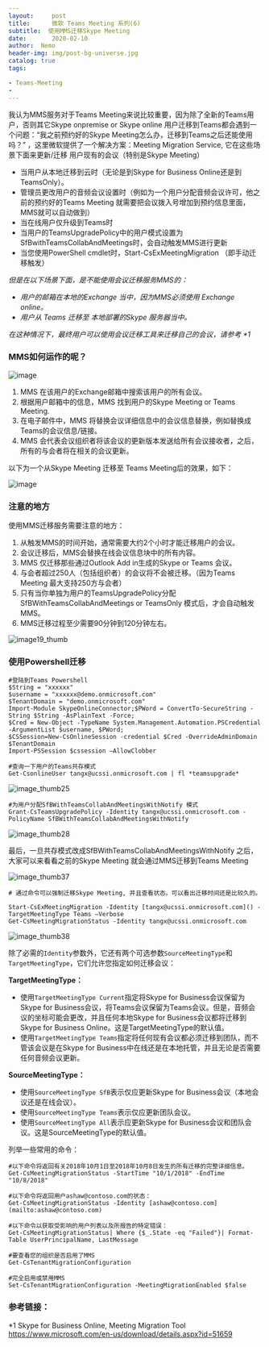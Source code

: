 ```yaml
---
layout:     post
title:      微软 Teams Meeting 系列(6) 
subtitle:  使用MMS迁移Skype Meeting
date:       2020-02-10
author:  Nemo
header-img: img/post-bg-universe.jpg
catalog: true
tags:

- Teams-Meeting
- 
---
```


我认为MMS服务对于Teams Meeting来说比较重要，因为除了全新的Teams用户，否则其它Skype onpremise or Skype online 用户迁移到Teams都会遇到一个问题：“我之前预约好的Skype Meeting怎么办，迁移到Teams之后还能使用吗？” ，这里微软提供了一个解决方案：Meeting Migration Service, 它在这些场景下面来更新/迁移 用户现有的会议（特别是Skype Meeting）

- 当用户从本地迁移到云时（无论是到Skype for Business Online还是到TeamsOnly）。
- 管理员更改用户的音频会议设置时（例如为一个用户分配音频会议许可，他之前的预约好的Teams Meeting 就需要把会议拨入号增加到预约信息里面，MMS就可以自动做到）
- 当在线用户仅升级到Teams时
- 当用户的TeamsUpgradePolicy中的用户模式设置为SfBwithTeamsCollabAndMeetings时，会自动触发MMS进行更新
- 当您使用PowerShell cmdlet时，Start-CsExMeetingMigration （即手动迁移触发）

*但是在以下场景下面，是不能使用会议迁移服务MMS的：*

- *用户的邮箱在本地的Exchange 当中，因为MMS必须使用 Exchange online。*
- *用户从 Teams 迁移至 本地部署的Skype 服务器当中。*

*在这种情况下，最终用户可以使用会议迁移工具来迁移自己的会议，请参考 \*1* 

### MMS如何运作的呢？

![image](https://cdn.jsdelivr.net/gh/tangx007/tangx007.github.io/img/image_thumb2.png)

1. MMS 在该用户的Exchange邮箱中搜索该用户的所有会议。
2. 根据用户邮箱中的信息，MMS 找到用户的Skype Meeting or Teams Meeting.
3. 在电子邮件中，MMS 将替换会议详细信息中的会议信息替换，例如替换成Teams的会议信息/链接。
4. MMS 会代表会议组织者将该会议的更新版本发送给所有会议接收者，之后，所有的与会者将在相关的会议更新。

以下为一个从Skype Meeting 迁移至 Teams Meeting后的效果，如下：

![image](https://cdn.jsdelivr.net/gh/tangx007/tangx007.github.io/img/260c7f4d555b0a5ad385b40ad21b72c7.png)

### 注意的地方

使用MMS迁移服务需要注意的地方：

1. 从触发MMS的时间开始，通常需要大约2个小时才能迁移用户的会议。
2. 会议迁移后，MMS会替换在线会议信息块中的所有内容。
3. MMS 仅迁移那些通过Outlook Add in生成的Skype or Teams 会议。
4. 与会者超过250人（包括组织者）的会议将不会被迁移。（因为Teams Meeting 最大支持250方与会者）
5. 只有当你单独为用户的TeamsUpgradePolicy分配SfBWithTeamsCollabAndMeetings or TeamsOnly 模式后，才会自动触发MMS。
6. MMS迁移过程至少需要90分钟到120分钟左右。

![image19_thumb](https://cdn.jsdelivr.net/gh/tangx007/tangx007.github.io/img/image19_thumb_thumb1.png)

### 使用Powershell迁移

```
#登陆到Teams Powershell
$String = "xxxxxx"
$username = "xxxxxx@demo.onmicrosoft.com"
$TenantDomain = "demo.onmicrosoft.com"
Import-Module SkypeOnlineConnector;$PWord = ConvertTo-SecureString -String $String -AsPlainText -Force;
$Cred = New-Object -TypeName System.Management.Automation.PSCredential -ArgumentList $username, $PWord;
$CSSession=New-CsOnlineSession -credential $Cred -OverrideAdminDomain $TenantDomain
Import-PSSession $cssession –AllowClobber

#查询一下用户的Teams共存模式
Get-CsonlineUser tangx@ucssi.onmicrosoft.com | fl *teamsupgrade*
```

![image_thumb25](https://cdn.jsdelivr.net/gh/tangx007/tangx007.github.io/img/image_thumb25_thumb1.png)

```
#为用户分配SfBWithTeamsCollabAndMeetingsWithNotify 模式
Grant-CsTeamsUpgradePolicy -Identity tangx@ucssi.onmicrosoft.com -PolicyName SfBWithTeamsCollabAndMeetingsWithNotify
```

![image_thumb28](https://cdn.jsdelivr.net/gh/tangx007/tangx007.github.io/img/image_thumb28_thumb.png)

最后，一旦共存模式改成SfBWithTeamsCollabAndMeetingsWithNotify 之后，大家可以来看看之前的Skype Meeting 就会通过MMS迁移到Teams Meeting

![image_thumb37](https://cdn.jsdelivr.net/gh/tangx007/tangx007.github.io/img/image_thumb37_thumb1.png)

```
# 通过命令可以强制迁移Skype Meeting, 并且查看状态。可以看出迁移时间还是比较久的。

Start-CsExMeetingMigration -Identity [tangx@ucssi.onmicrosoft.com]() -TargetMeetingType Teams –Verbose
Get-CsMeetingMigrationStatus -Identity tangx@ucssi.onmicrosoft.com
```

![image_thumb38](https://cdn.jsdelivr.net/gh/tangx007/tangx007.github.io/img/image_thumb38_thumb1.png)

除了必需的`Identity`参数外，它还有两个可选参数`SourceMeetingType`和`TargetMeetingType`，它们允许您指定如何迁移会议：

**TargetMeetingType：**

- 使用`TargetMeetingType Current`指定将Skype for Business会议保留为Skype for Business会议，将Teams会议保留为Teams会议。但是，音频会议的坐标可能会更改，并且任何本地Skype for Business会议都将迁移到Skype for Business Online。这是TargetMeetingType的默认值。
- 使用`TargetMeetingType Teams`指定将任何现有会议都必须迁移到团队，而不管该会议是在Skype for Business中在线还是在本地托管，并且无论是否需要任何音频会议更新。

**SourceMeetingType：**

- 使用`SourceMeetingType SfB`表示仅应更新Skype for Business会议（本地会议还是在线会议）。
- 使用`SourceMeetingType Teams`表示仅应更新团队会议。
- 使用`SourceMeetingType All`表示应更新Skype for Business会议和团队会议。这是SourceMeetingType的默认值。

列举一些常用的命令：

```
#以下命令将返回有关2018年10月1日至2018年10月8日发生的所有迁移的完整详细信息。
Get-CsMeetingMigrationStatus -StartTime "10/1/2018" -EndTime "10/8/2018"

#以下命令将返回用户ashaw@contoso.com的状态：
Get-CsMeetingMigrationStatus -Identity [ashaw@contoso.com](mailto:ashaw@contoso.com)

#以下命令以获取受影响的用户列表以及所报告的特定错误：
Get-CsMeetingMigrationStatus| Where {$_.State -eq "Failed"}| Format-Table UserPrincipalName, LastMessage

#要查看您的组织是否启用了MMS
Get-CsTenantMigrationConfiguration

#完全启用或禁用MMS
Set-CsTenantMigrationConfiguration -MeetingMigrationEnabled $false
```

### 参考链接：

*1 Skype for Business Online, Meeting Migration Tool https://www.microsoft.com/en-us/download/details.aspx?id=51659





